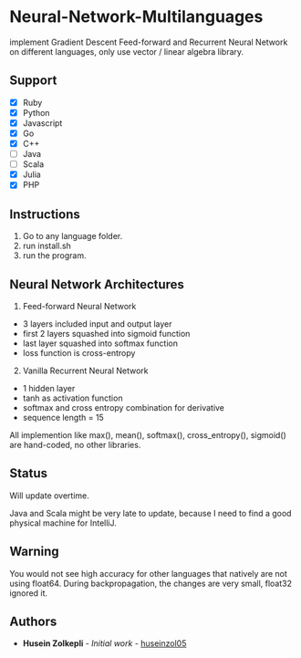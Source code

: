 # Neural-Network-Multilanguages
implement Gradient Descent Feed-forward and Recurrent Neural Network on different languages, only use vector / linear algebra library.

## Support

- [x] Ruby
- [x] Python
- [x] Javascript
- [x] Go
- [x] C++
- [ ] Java
- [ ] Scala
- [x] Julia
- [x] PHP

## Instructions

1. Go to any language folder.
2. run install.sh
3. run the program.

## Neural Network Architectures

1. Feed-forward Neural Network
  * 3 layers included input and output layer
  * first 2 layers squashed into sigmoid function
  * last layer squashed into softmax function
  * loss function is cross-entropy

2. Vanilla Recurrent Neural Network
  * 1 hidden layer
  * tanh as activation function
  * softmax and cross entropy combination for derivative
  * sequence length = 15

All implemention like max(), mean(), softmax(), cross_entropy(), sigmoid() are hand-coded, no other libraries.

## Status

Will update overtime.

Java and Scala might be very late to update, because I need to find a good physical machine for IntelliJ.

## Warning

You would not see high accuracy for other languages that natively are not using float64. During backpropagation, the changes are very small, float32 ignored it.

## Authors

* **Husein Zolkepli** - *Initial work* - [huseinzol05](https://github.com/huseinzol05)

